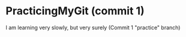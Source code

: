 # PracticingMyGit (commit 1)

I am learning very slowly, but very surely (Commit 1 "practice" branch)
